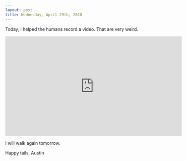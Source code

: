 ```yaml
---
layout: post
title: Wednesday, April 29th, 2020
---
```


Today, I helped the humans record a video. That are very weird. 

<iframe width="560" height="315" src="https://www.youtube.com/embed/CPx-SY8CP58" frameborder="0" allow="accelerometer; autoplay; encrypted-media; gyroscope; picture-in-picture" allowfullscreen></iframe>

I will walk again tomorrow. 

Happy tails,
Austin